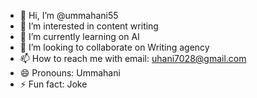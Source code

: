 - 👋 Hi, I’m @ummahani55
- 👀 I’m interested in content writing 
- 🌱 I’m currently learning on AI
- 💞️ I’m looking to collaborate on Writing agency 
- 📫 How to reach me with email: uhani7028@gmail.com
- 😄 Pronouns: Ummahani
- ⚡ Fun fact: Joke
<!---
ummahani55/ummahani55 is a ✨ special ✨ repository because its `README.md` (this file) appears on your GitHub profile.
You can click the Preview link to take a look at your changes.
--->
